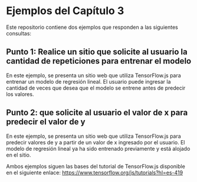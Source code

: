 # Ejemplos del Capítulo 3

Este repositorio contiene dos ejemplos que responden a las siguientes consultas:

## Punto 1: Realice un sitio que solicite al usuario la cantidad de repeticiones para entrenar el modelo 

En este ejemplo, se presenta un sitio web que utiliza TensorFlow.js para entrenar un modelo de regresión lineal. El usuario puede ingresar la cantidad de veces que desea que el modelo se entrene antes de predecir los valores. 

## Punto 2: que solicite al usuario el valor de x para predecir el valor de y
En este ejemplo, se presenta un sitio web que utiliza TensorFlow.js para predecir valores de y a partir de un valor de x ingresado por el usuario. El modelo de regresión lineal ya ha sido entrenado previamente y está alojado en el sitio.

Ambos ejemplos siguen las bases del tutorial de TensorFlow.js disponible en el siguiente enlace:
https://www.tensorflow.org/js/tutorials?hl=es-419

